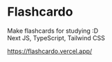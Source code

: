 # Flashcardo
Make flashcards for studying :D
<br>
Next JS, TypeScript, Tailwind CSS

https://flashcardo.vercel.app/
